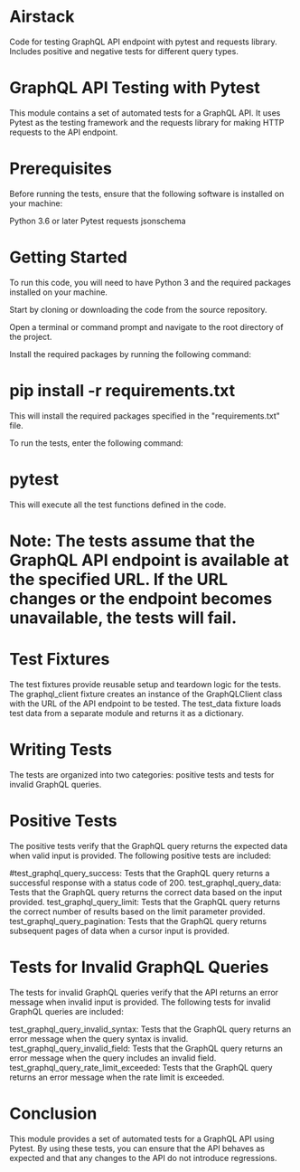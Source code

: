 # Airstack
 Code for testing GraphQL API endpoint with pytest and requests library. Includes positive and negative tests for different query types.
# GraphQL API Testing with Pytest
This module contains a set of automated tests for a GraphQL API. It uses Pytest as the testing framework and the requests library for making HTTP requests to the API endpoint.

# Prerequisites
Before running the tests, ensure that the following software is installed on your machine:

Python 3.6 or later
Pytest
requests
jsonschema

# Getting Started
To run this code, you will need to have Python 3 and the required packages installed on your machine.

Start by cloning or downloading the code from the source repository.

Open a terminal or command prompt and navigate to the root directory of the project.

Install the required packages by running the following command:


# pip install -r requirements.txt

This will install the required packages specified in the "requirements.txt" file.

To run the tests, enter the following command:

# pytest

This will execute all the test functions defined in the code.

# Note: The tests assume that the GraphQL API endpoint is available at the specified URL. If the URL changes or the endpoint becomes unavailable, the tests will fail.

# Test Fixtures

The test fixtures  provide reusable setup and teardown logic for the tests. The graphql_client fixture creates an instance of the GraphQLClient class with the URL of the API endpoint to be tested. The test_data fixture loads test data from a separate module and returns it as a dictionary.

# Writing Tests
The tests  are organized into two categories: positive tests and tests for invalid GraphQL queries.

# Positive Tests
The positive tests verify that the GraphQL query returns the expected data when valid input is provided. The following positive tests are included:

#test_graphql_query_success: Tests that the GraphQL query returns a successful response with a status code of 200.
test_graphql_query_data: Tests that the GraphQL query returns the correct data based on the input provided.
test_graphql_query_limit: Tests that the GraphQL query returns the correct number of results based on the limit parameter provided.
test_graphql_query_pagination: Tests that the GraphQL query returns subsequent pages of data when a cursor input is provided.

# Tests for Invalid GraphQL Queries
The tests for invalid GraphQL queries verify that the API returns an error message when invalid input is provided. The following tests for invalid GraphQL queries are included:

test_graphql_query_invalid_syntax: Tests that the GraphQL query returns an error message when the query syntax is invalid.
test_graphql_query_invalid_field: Tests that the GraphQL query returns an error message when the query includes an invalid field.
test_graphql_query_rate_limit_exceeded: Tests that the GraphQL query returns an error message when the rate limit is exceeded.

# Conclusion
This module provides a set of automated tests for a GraphQL API using Pytest. By using these tests, you can ensure that the API behaves as expected and that any changes to the API do not introduce regressions.
